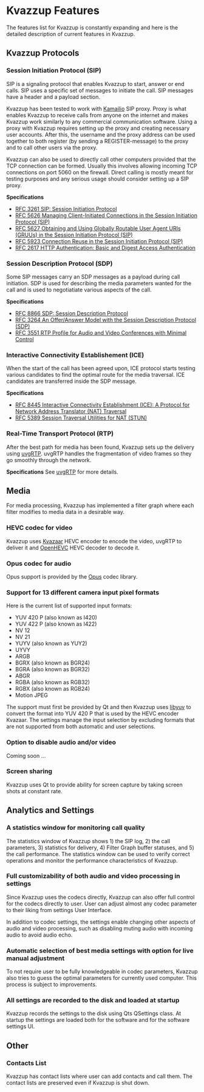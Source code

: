 Kvazzup Features
================

The features list for Kvazzup is constantly expanding and here is the detailed description of current features in Kvazzup.

## Kvazzup Protocols

### Session Initiation Protocol (SIP)

SIP is a signaling protocol that enables Kvazzup to start, answer or end calls. SIP uses a specific set of messages to initiate the call. SIP messages have a header and a payload section.

Kvazzup has been tested to work with [Kamailio](https://www.kamailio.org/) SIP proxy. Proxy is what enables Kvazzup to receive calls from anyone on the internet and makes Kvazzup work similarly to any commercial communication software. Using a proxy with Kvazzup requires setting up the proxy and creating necessary user accounts. After this, the username and the proxy address can be used together to both register (by sending a REGISTER-message) to the proxy and to call other users via the proxy.

Kvazzup can also be used to directly call other computers provided that the TCP connection can be formed. Usually this involves allowing incoming TCP connections on port 5060 on the firewall. Direct calling is mostly meant for testing purposes and any serious usage should consider setting up a SIP proxy.

**Specifications**
- [RFC 3261 SIP: Session Initiation Protocol](https://www.rfc-editor.org/rfc/rfc3261)
- [RFC 5626 Managing Client-Initiated Connections in the Session Initiation Protocol (SIP)](https://www.rfc-editor.org/rfc/rfc5626)
- [RFC 5627 Obtaining and Using Globally Routable User Agent URIs (GRUUs) in the Session Initiation Protocol (SIP)](https://www.rfc-editor.org/rfc/rfc5627)
- [RFC 5923 Connection Reuse in the Session Initiation Protocol (SIP)](https://www.rfc-editor.org/rfc/rfc5923)
- [RFC 2617 HTTP Authentication: Basic and Digest Access Authentication](https://www.rfc-editor.org/rfc/rfc2617)

### Session Description Protocol (SDP)

Some SIP messages carry an SDP messages as a payload during call initiation. SDP is used for describing the media parameters wanted for the call and is used to negotiatiate various aspects of the call.

**Specifications**
- [RFC 8866 SDP: Session Description Protocol](https://datatracker.ietf.org/doc/html/rfc8866)
- [RFC 3264 An Offer/Answer Model with the Session Description Protocol (SDP)](https://www.rfc-editor.org/rfc/rfc3264.html)
- [RFC 3551 RTP Profile for Audio and Video Conferences with Minimal Control](https://www.rfc-editor.org/rfc/rfc3551)

### Interactive Connectivity Establishement (ICE)

When the start of the call has been agreed upon, ICE protocol starts testing various candidates to find the optimal route for the media traversal. ICE candidates are transferred inside the SDP message.

**Specifications**
- [RFC 8445 Interactive Connectivity Establishment (ICE): A Protocol for Network Address Translator (NAT) Traversal](https://www.rfc-editor.org/rfc/rfc8445)
- [RFC 5389 Session Traversal Utilities for NAT (STUN)](https://www.rfc-editor.org/rfc/rfc5389)

### Real-Time Transport Protocol (RTP)

After the best path for media has been found, Kvazzup sets up the delivery using [uvgRTP](https://github.com/ultravideo/uvgRTP). uvgRTP handles the fragmentation of video frames so they go smoothly through the network.

**Specifications**
See [uvgRTP](https://github.com/ultravideo/uvgRTP) for more details.




## Media 

For media processing, Kvazzup has implemented a filter graph where each filter modifies to media data in a desirable way.

### HEVC codec for video

Kvazzup uses [Kvazaar](https://github.com/ultravideo/kvazaar) HEVC encoder to encode the video, uvgRTP to deliver it and [OpenHEVC](https://github.com/OpenHEVC/openHEVC) HEVC decoder to decode it.

### Opus codec for audio

Opus support is provided by the [Opus](http://opus-codec.org/) codec library.

### Support for 13 different camera input pixel formats

Here is the current list of supported input formats:

- YUV 420 P (also known as I420)
- YUV 422 P (also known as I422)
- NV 12
- NV 21
- YUYV (also known as YUY2)
- UYVY
- ARGB
- BGRX (also known as BGR24)
- BGRA (also known as BGR32)
- ABGR
- RGBA (also known as RGB32)
- RGBX (also known as RGB24)
- Motion JPEG

The support must first be provided by Qt and then Kvazzup uses [libyuv](https://chromium.googlesource.com/libyuv/libyuv/) to convert the format into YUV 420 P that is used by the HEVC encoder Kvazaar. The settings manage the input selection by excluding formats that are not supported from both automatic and user selections.

### Option to disable audio and/or video

Coming soon ...

### Screen sharing

Kvazzup uses Qt to provide ability for screen capture by taking screen shots at constant rate.




## Analytics and Settings

### A statistics window for monitoring call quality

The statistics window of Kvazzup shows 1) the SIP log, 2) the call parameters, 3) statistics for delivery, 4) Filter Graph buffer statuses, and 5) the call performance. The  statistics window can be used to verify correct operations and monitor the performance characteristics of Kvazzup.

### Full customizability of both audio and video processing in settings

Since Kvazzup uses the codecs directly, Kvazzup can also offer full control for the codecs directly to user. User can adjust almost any codec parameter to their liking from settings User Interface.

In addition to codec settings, the settings enable changing other aspects of audio and video processing, such as disabling muting audio with incoming audio to avoid audio echo.

### Automatic selection of best media settings with option for live manual adjustment

To not require user to be fully knowledgeable in codec parameters, Kvazzup also tries to guess the optimal parameters for currently used computer. This process is subject to improvements.

### All settings are recorded to the disk and loaded at startup

Kvazzup records the settings to the disk using Qts QSettings class. At startup the settings are loaded both for the software and for the software settings UI.




## Other

### Contacts List

Kvazzup has contact lists where user can add contacts and call them. The contact lists are preserved even if Kvazzup is shut down.